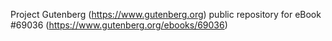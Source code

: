 Project Gutenberg (https://www.gutenberg.org) public repository for
eBook #69036 (https://www.gutenberg.org/ebooks/69036)
